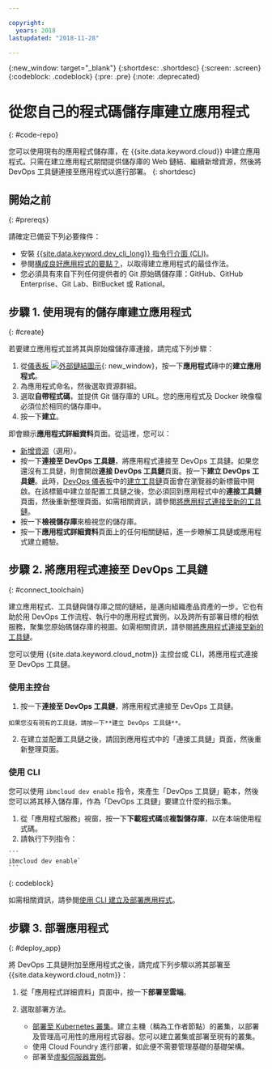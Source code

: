 ```yaml
---

copyright:
  years: 2018
lastupdated: "2018-11-28"

---
```


{:new_window: target="_blank"}
{:shortdesc: .shortdesc}
{:screen: .screen}
{:codeblock: .codeblock}
{:pre: .pre}
{:note: .deprecated}

# 從您自己的程式碼儲存庫建立應用程式
{: #code-repo}

您可以使用現有的應用程式儲存庫，在 {{site.data.keyword.cloud}} 中建立應用程式。只需在建立應用程式期間提供儲存庫的 Web 鏈結、繼續新增資源，然後將 DevOps 工具鏈連接至應用程式以進行部署。
{: shortdesc}

## 開始之前
{: #prereqs}

請確定已備妥下列必要條件：

 * 安裝 [{{site.data.keyword.dev_cli_long}} 指令行介面 (CLI)](/docs/cli/index.html)。
 * 參閱[構成良好應用程式的要點？](/docs/apps/best-practice.html)，以取得建立應用程式的最佳作法。
 * 您必須具有來自下列任何提供者的 Git 原始碼儲存庫：GitHub、GitHub Enterprise、Git Lab、BitBucket 或 Rational。

## 步驟 1. 使用現有的儲存庫建立應用程式
{: #create}

若要建立應用程式並將其與原始檔儲存庫連接，請完成下列步驟：

1. 從[儀表板 ![外部鏈結圖示](../../icons/launch-glyph.svg "外部鏈結圖示")](https://{DomainName}){: new_window}，按一下**應用程式**磚中的**建立應用程式**。
2. 為應用程式命名，然後選取資源群組。
3. 選取**自帶程式碼**，並提供 Git 儲存庫的 URL。您的應用程式及 Docker 映像檔必須位於相同的儲存庫中。
4. 按一下**建立**。

即會顯示**應用程式詳細資料**頁面。從這裡，您可以：
* [新增資源](/docs/apps/reqnsi.html)（選用）。
* 按一下**連接至 DevOps 工具鏈**，將應用程式連接至 DevOps 工具鏈。如果您還沒有工具鏈，則會開啟**連接 DevOps 工具鏈**頁面。按一下**建立 DevOps 工具鏈**。此時，[DevOps 儀表板](https://{DomainName}/devops/)中的[建立工具鏈](https://{DomainName}/devops/create)頁面會在瀏覽器的新標籤中開啟。在該標籤中建立並配置工具鏈之後，您必須回到應用程式中的**連接工具鏈**頁面，然後重新整理頁面。如需相關資訊，請參閱[將應用程式連接至新的工具鏈](#create_toolchain)。
* 按一下**檢視儲存庫**來檢視您的儲存庫。
* 按一下**應用程式詳細資料**頁面上的任何相關鏈結，進一步瞭解工具鏈或應用程式建立體驗。

## 步驟 2. 將應用程式連接至 DevOps 工具鏈
{: #connect_toolchain}

建立應用程式、工具鏈與儲存庫之間的鏈結，是邁向組織產品資產的一步。它也有助於用 DevOps 工作流程、執行中的應用程式實例，以及跨所有部署目標的相依服務，聚集您原始碼儲存庫的視圖。如需相關資訊，請參閱[將應用程式連接至新的工具鏈](/docs/services/ContinuousDelivery/toolchains_working.html)。

您可以使用 {{site.data.keyword.cloud_notm}} 主控台或 CLI，將應用程式連接至 DevOps 工具鏈。 

### 使用主控台

  1. 按一下**連接至 DevOps 工具鏈**，將應用程式連接至 DevOps 工具鏈。 
  
    如果您沒有現有的工具鏈，請按一下**建立 DevOps 工具鏈**。 
    
  2. 在建立並配置工具鏈之後，請回到應用程式中的「連接工具鏈」頁面，然後重新整理頁面。 

### 使用 CLI

您可以使用 `ibmcloud dev enable` 指令，來產生「DevOps 工具鏈」範本，然後您可以將其移入儲存庫，作為「DevOps 工具鏈」要建立什麼的指示集。 

  1. 從「應用程式服務」視窗，按一下**下載程式碼**或**複製儲存庫**，以在本端使用程式碼。
  2. 請執行下列指令：
    
    ```
    ibmcloud dev enable`
    ```
   {: codeblock}

如需相關資訊，請參閱[使用 CLI 建立及部署應用程式](/docs/apps/create-deploy-cli.html#developing)。

## 步驟 3. 部署應用程式
{: #deploy_app}

將 DevOps 工具鏈附加至應用程式之後，請完成下列步驟以將其部署至 {{site.data.keyword.cloud_notm}}： 

1. 從「應用程式詳細資料」頁面中，按一下**部署至雲端**。
2. 選取部署方法。 

    * [部署至 Kubernetes 叢集](/docs/apps/tutorials/tutorial_byoc_kube.html)。建立主機（稱為工作者節點）的叢集，以部署及管理高可用性的應用程式容器。您可以建立叢集或部署至現有的叢集。
    * 使用 Cloud Foundry 進行部署，如此便不需要管理基礎的基礎架構。
    * 部署至[虛擬伺服器實例](/docs/apps/vsi-deploy.html)。


